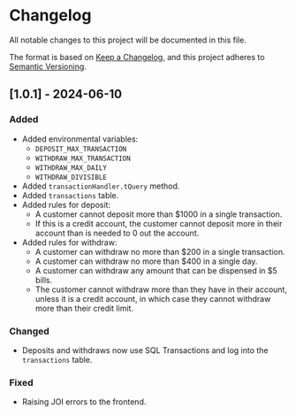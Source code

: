 # Changelog

All notable changes to this project will be documented in this file.

The format is based on [Keep a Changelog](https://keepachangelog.com/en/1.1.0/),
and this project adheres to [Semantic Versioning](https://semver.org/spec/v2.0.0.html).

## [1.0.1] - 2024-06-10

### Added

- Added environmental variables:
    - `DEPOSIT_MAX_TRANSACTION`
    - `WITHDRAW_MAX_TRANSACTION`
    - `WITHDRAW_MAX_DAILY`
    - `WITHDRAW_DIVISIBLE`
- Added `transactionHandler.tQuery` method.
- Added `transactions` table.
- Added rules for deposit:
    - A customer cannot deposit more than $1000 in a single transaction.
    - If this is a credit account, the customer cannot deposit more in their account than is needed to 0 out the account.
- Added rules for withdraw:
    - A customer can withdraw no more than $200 in a single transaction.
    - A customer can withdraw no more than $400 in a single day.
    - A customer can withdraw any amount that can be dispensed in $5 bills.
    - The customer cannot withdraw more than they have in their account, unless it is a credit account, in which case they cannot withdraw more than their credit limit.

### Changed

- Deposits and withdraws now use SQL Transactions and log into the `transactions` table.

### Fixed

- Raising JOI errors to the frontend.
